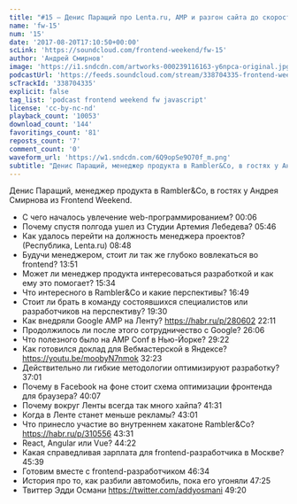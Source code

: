 ```yaml
---
title: "#15 – Денис Паращий про Lenta.ru, AMP и разгон сайта до скорости света"
name: 'fw-15'
num: '15'
date: '2017-08-20T17:10:50+00:00'
scLink: 'https://soundcloud.com/frontend-weekend/fw-15'
author: 'Андрей Смирнов'
image: 'https://i1.sndcdn.com/artworks-000239116163-y6npca-original.jpg'
podcastUrl: 'https://feeds.soundcloud.com/stream/338704335-frontend-weekend-fw-15.m4a'
scTrackId: '338704335'
explicit: false
tag_list: 'podcast frontend weekend fw javascript'
license: 'cc-by-nc-nd'
playback_count: '10053'
download_count: '144'
favoritings_count: '81'
reposts_count: '7'
comment_count: '0'
waveform_url: 'https://w1.sndcdn.com/6Q9opSe9O70f_m.png'
subtitle: "Денис Паращий, менеджер продукта в Rambler&Co, в гостях у Андрея Смирнова из Frontend Weekend."
---
```

Денис Паращий, менеджер продукта в Rambler&Co, в гостях у Андрея Смирнова из Frontend Weekend.

- С чего началось увлечение web-программированием? <timecode sec="6">00:06</timecode>
- Почему спустя полгода ушел из Студии Артемия Лебедева? <timecode sec="346">05:46</timecode>
- Как удалось перейти на должность менеджера проектов? (Республика, Lenta.ru) <timecode sec="528">08:48</timecode>
- Будучи менеджером, стоит ли так же глубоко вовлекаться во frontend? <timecode sec="831">13:51</timecode>
- Может ли менеджер продукта интересоваться разработкой и как ему это помогает? <timecode sec="934">15:34</timecode>
- Что интересного в Rambler&Co и какие перспективы? <timecode sec="1009">16:49</timecode>
- Стоит ли брать в команду состоявшихся специалистов или разработчиков на перспективу? <timecode sec="1170">19:30</timecode>
- Как внедряли Google AMP на Ленту? https://habr.ru/p/280602 <timecode sec="1331">22:11</timecode>
- Продолжилось ли после этого сотрудничество с Google? <timecode sec="1566">26:06</timecode>
- Что полезного было на AMP Conf в Нью-Йорке? <timecode sec="1762">29:22</timecode>
- Как готовился доклад для Вебмастерской в Яндексе? https://youtu.be/moobyN7nmok <timecode sec="1943">32:23</timecode>
- Действительно ли гибкие методологии оптимизируют разработку? <timecode sec="2221">37:01</timecode>
- Почему в Facebook на фоне стоит схема оптимизации фронтенда для браузера? <timecode sec="2407">40:07</timecode>
- Почему вокруг Ленты всегда так много хайпа? <timecode sec="2491">41:31</timecode>
- Когда в Ленте станет меньше рекламы? <timecode sec="2581">43:01</timecode>
- Что принесло участие во внутреннем хакатоне Rambler&Co? https://habr.ru/p/310556 <timecode sec="2611">43:31</timecode>
- React, Angular или Vue? <timecode sec="2662">44:22</timecode>
- Какая справедливая зарплата для frontend-разработчика в Москве? <timecode sec="2739">45:39</timecode>
- Готовим вместе с frontend-разработчиком <timecode sec="2794">46:34</timecode>
- История про то, как разбили автомобиль, пока его угоняли <timecode sec="2845">47:25</timecode>
- Твиттер Эдди Османи https://twitter.com/addyosmani <timecode sec="2960">49:20</timecode>
